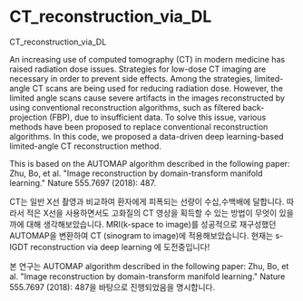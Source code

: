 # CT_reconstruction_via_DL
CT_reconstruction_via_DL


An increasing use of computed tomography (CT) in modern medicine has raised radiation dose issues. 
Strategies for low-dose CT imaging are necessary in order to prevent side effects. 
Among the strategies, limited-angle CT scans are being used for reducing radiation dose. 
However, the limited angle scans cause severe artifacts in the images reconstructed by using conventional reconstruction algorithms, 
such as filtered back-projection (FBP), due to insufficient data. 
To solve this issue, various methods have been proposed to replace conventional reconstruction algorithms. 
In this code, we proposed a data-driven deep learning-based limited-angle CT reconstruction method.

This is based on the AUTOMAP algorithm described in the following paper: Zhu, Bo, et al. "Image reconstruction by domain-transform manifold learning." Nature 555.7697 (2018): 487.

CT는 일반 X선 촬영과 비교하여 환자에게 피폭되는 선량이 수십,수백배에 달합니다.
따라서 적은 X선을 사용하면서도 고화질의 CT 영상을 획득할 수 있는 방법이 무엇이 있을까에 대해 생각해보았습니다.
MRI(k-space to image)를 성공적으로 재구성했던 AUTOMAP을 변환하여 CT (sinogram to image)에 적용해보았습니다.
현재는 s-IGDT reconstruction via deep learning 에 도전중입니다!

본 연구는 AUTOMAP algorithm described in the following paper: Zhu, Bo, et al. "Image reconstruction by domain-transform manifold learning." Nature 555.7697 (2018): 487을 바탕으로 진행되었음을 명시합니다.

